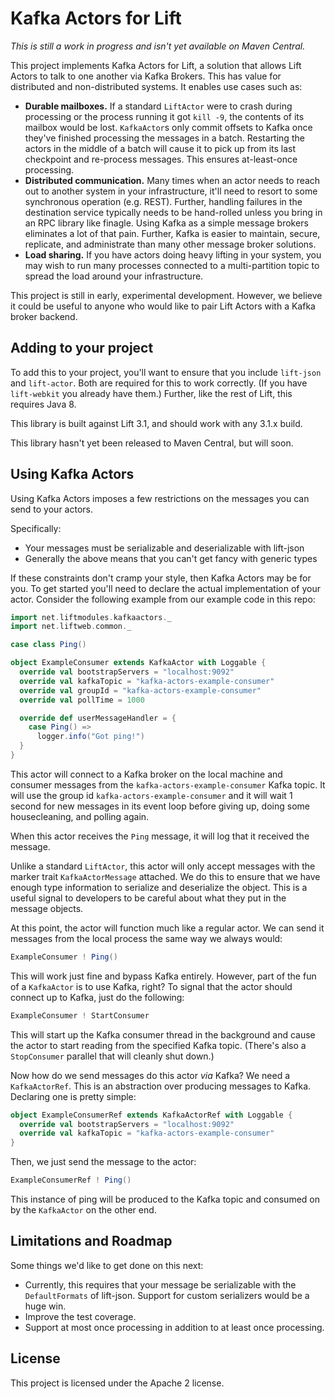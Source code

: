 # Kafka Actors for Lift

_This is still a work in progress and isn't yet available on Maven Central._

This project implements Kafka Actors for Lift, a solution that allows Lift Actors to talk to
one another via Kafka Brokers. This has value for distributed and non-distributed systems. It
enables use cases such as:

* **Durable mailboxes.** If a standard `LiftActor` were to crash during processing or the process
  running it got `kill -9`, the contents of its mailbox would be lost. `KafkaActor`s only commit
  offsets to Kafka once they've finished processing the messages in a batch. Restarting the actors
  in the middle of a batch will cause it to pick up from its last checkpoint and re-process
  messages. This ensures at-least-once processing.
* **Distributed communication.** Many times when an actor needs to reach out to another system
  in your infrastructure, it'll need to resort to some synchronous operation (e.g. REST). Further,
  handling failures in the destination service typically needs to be hand-rolled unless you bring in
  an RPC library like finagle. Using Kafka as a simple message brokers eliminates a lot of that
  pain. Further, Kafka is easier to maintain, secure, replicate, and administrate than many other
  message broker solutions.
* **Load sharing.** If you have actors doing heavy lifting in your system, you may wish to run
  many processes connected to a multi-partition topic to spread the load around your infrastructure.

This project is still in early, experimental development. However, we believe it could be useful
to anyone who would like to pair Lift Actors with a Kafka broker backend.

## Adding to your project

To add this to your project, you'll want to ensure that you include `lift-json` and `lift-actor`.
Both are required for this to work correctly. (If you have `lift-webkit` you already have them.)
Further, like the rest of Lift, this requires Java 8.

This library is built against Lift 3.1, and should work with any 3.1.x build.

This library hasn't yet been released to Maven Central, but will soon.

## Using Kafka Actors

Using Kafka Actors imposes a few restrictions on the messages you can send to your actors.

Specifically:

* Your messages must be serializable and deserializable with lift-json
* Generally the above means that you can't get fancy with generic types

If these constraints don't cramp your style, then Kafka Actors may be for you. To get started
you'll need to declare the actual implementation of your actor. Consider the following example
from our example code in this repo:

```scala
import net.liftmodules.kafkaactors._
import net.liftweb.common._

case class Ping()

object ExampleConsumer extends KafkaActor with Loggable {
  override val bootstrapServers = "localhost:9092"
  override val kafkaTopic = "kafka-actors-example-consumer"
  override val groupId = "kafka-actors-example-consumer"
  override val pollTime = 1000

  override def userMessageHandler = {
    case Ping() =>
      logger.info("Got ping!")
  }
}
```

This actor will connect to a Kafka broker on the local machine and consumer messages from the
`kafka-actors-example-consumer` Kafka topic. It will use the group id
`kafka-actors-example-consumer` and it will wait 1 second for new messages in its event loop before
giving up, doing some housecleaning, and polling again.

When this actor receives the `Ping` message, it will log that it received the message.

Unlike a standard `LiftActor`, this actor will only accept messages with the marker trait
`KafkaActorMessage` attached. We do this to ensure that we have enough type information to
serialize and deserialize the object. This is a useful signal to developers to be careful
about what they put in the message objects.

At this point, the actor will function much like a regular actor. We can send it messages from the
local process the same way we always would:

```scala
ExampleConsumer ! Ping()
```

This will work just fine and bypass Kafka entirely. However, part of the fun of a `KafkaActor` is
to use Kafka, right? To signal that the actor should connect up to Kafka, just do the following:

```scala
ExampleConsumer ! StartConsumer
```

This will start up the Kafka consumer thread in the background and cause the actor to start reading
from the specified Kafka topic. (There's also a `StopConsumer` parallel that will cleanly shut down.)

Now how do we send messages do this actor _via_ Kafka? We need a `KafkaActorRef`. This is an
abstraction over producing messages to Kafka. Declaring one is pretty simple:

```scala
object ExampleConsumerRef extends KafkaActorRef with Loggable {
  override val bootstrapServers = "localhost:9092"
  override val kafkaTopic = "kafka-actors-example-consumer"
}
```

Then, we just send the message to the actor:

```scala
ExampleConsumerRef ! Ping()
```

This instance of ping will be produced to the Kafka topic and consumed on by the `KafkaActor` on
the other end.

## Limitations and Roadmap

Some things we'd like to get done on this next:

* Currently, this requires that your message be serializable with the `DefaultFormats` of lift-json.
  Support for custom serializers would be a huge win.
* Improve the test coverage.
* Support at most once processing in addition to at least once processing.

## License

This project is licensed under the Apache 2 license.
